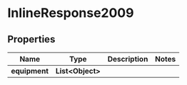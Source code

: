 

# InlineResponse2009

## Properties

Name | Type | Description | Notes
------------ | ------------- | ------------- | -------------
**equipment** | **List&lt;Object&gt;** |  | 



